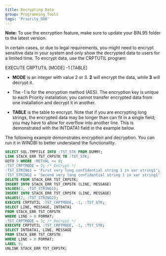 ```yaml
---
title: Encrypting Data
group: Programming Tools
tags: 'Priority_SDK'
---
```


**Note:** To use the encryption feature, make sure to update your BIN.95
folder to the latest version.

In certain cases, or due to legal requirements, you might need to
encrypt sensitive data in your system and only show the decrypted data
to users for a limited time. To encrypt data, use the CRPTUTIL program:

EXECUTE CRPTUTIL \[MODE\] -1 \[TABLE\]

- **MODE** is an integer with value 2 or 3. **2** will encrypt the data,
while **3** will decrypt it.
- The -1 is for the encryption method (AES).
The encryption key is unique to each Priority installation; you cannot
transfer encrypted data from one installation and decrypt it in another.

- **TABLE** is the table to encrypt. Note that if you are encrypting long
strings, the encrypted data may be longer than can fit in a single
field; you may have to allow for overflow into another line. This is
demonstrated with the INTDATA1 field in the example below.

The following example demonstrates encryption and decryption. You can
run it in WINDBI to better understand the functionality.

```sql
SELECT SQL.TMPFILE INTO :TST_STK FROM DUMMY;
LINK STACK_ERR TST_CRPSTK TO :TST_STK;
GOTO 9 WHERE :RETVAL <= 0;
:TST_CRPTMODE = 2; /* EnCrypt */
:TST_STRING1 = 'First very long confidential string 1 in var string1'; 
:TST_STRING2 = 'Second very long confidential string 1 in var string1'; 
DELETE FROM STACK_ERR TST_CRPSTK;
INSERT INTO STACK_ERR TST_CRPSTK (LINE, MESSAGE)
VALUES(1, :TST_STRING1);
INSERT INTO STACK_ERR TST_CRPSTK (LINE, MESSAGE)
VALUES(2, :TST_STRING2);
EXECUTE CRPTUTIL :TST_CRPTMODE, -1, :TST_STK;
SELECT LINE, MESSAGE, INTDATA1 
FROM STACK_ERR TST_CRPSTK
WHERE LINE > 0 FORMAT;
:TST_CRPTMODE = 3; /* DeCrypt */
EXECUTE CRPTUTIL :TST_CRPTMODE, -1, :TST_STK;
SELECT INTDATA1, LINE, MESSAGE
FROM STACK_ERR TST_CRPSTK 
WHERE LINE > 0 FORMAT;
LABEL 9;
UNLINK STACK_ERR TST_CRPSTK;
```
